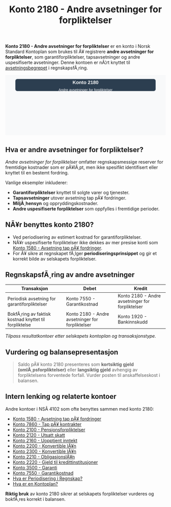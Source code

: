 ﻿---
title: "Konto 2180 - Andre avsetninger for forpliktelser"
meta_title: "2180-andre-avsetninger-for-forpliktelser"
meta_description: '**Konto 2180 - Andre avsetninger for forpliktelser** er en konto i Norsk Standard Kontoplan som brukes til Ã¥ registrere **andre avsetninger for forpliktelser**...'
slug: 2180-andre-avsetninger-for-forpliktelser
type: blog
layout: pages/single
---

**Konto 2180 - Andre avsetninger for forpliktelser** er en konto i Norsk Standard Kontoplan som brukes til Ã¥ registrere **andre avsetninger for forpliktelser**, som garantiforpliktelser, tapsavsetninger og andre uspesifiserte avsetninger. Denne kontoen er nÃ¦rt knyttet til [avsetningsbegrepet](/blogs/regnskap/avsetning "Hva er Avsetning i Regnskap? Komplett Guide til Avsetninger og Estimater") i regnskapsfÃ¸ring.

![Illustrasjon av konto 2180 andre avsetninger for forpliktelser](2180-andre-avsetninger-for-forpliktelser-image.svg)

## Hva er andre avsetninger for forpliktelser?

*Andre avsetninger for forpliktelser* omfatter regnskapsmessige reserver for fremtidige kostnader som er pÃ¥lÃ¸pt, men ikke spesifikt identifisert eller knyttet til en bestemt fordring.

Vanlige eksempler inkluderer:

* **Garantiforpliktelser** knyttet til solgte varer og tjenester.
* **Tapsavsetninger** utover avsetning tap pÃ¥ fordringer.
* **MiljÃ¸hensyn** og oppryddingskostnader.
* **Andre uspesifiserte forpliktelser** som oppfylles i fremtidige perioder.

## NÃ¥r benyttes konto 2180?

* Ved periodisering av estimert kostnad for garantiforpliktelser.
* NÃ¥r uspesifiserte forpliktelser ikke dekkes av mer presise konti som [Konto 1580 - Avsetning tap pÃ¥ fordringer](/blogs/kontoplan/1580-avsetning-tap-pa-fordringer "Konto 1580 - Avsetning tap pÃ¥ fordringer").
* For Ã¥ sikre at regnskapet fÃ¸lger **periodiseringsprinsippet** og gir et korrekt bilde av selskapets forpliktelser.

## RegnskapsfÃ¸ring av andre avsetninger

| Transaksjon                                             | Debet                            | Kredit                        |
|---------------------------------------------------------|----------------------------------|-------------------------------|
| Periodisk avsetning for garantiforpliktelser            | Konto 7550 - Garantikostnad      | Konto 2180 - Andre avsetninger for forpliktelser |
| BokfÃ¸ring av faktisk kostnad knyttet til forpliktelse    | Konto 2180 - Andre avsetninger for forpliktelser | Konto 1920 - Bankinnskudd     |

_*Tilpass resultatkontoer etter selskapets kontoplan og transaksjonstype.*_

## Vurdering og balansepresentasjon

> Saldo pÃ¥ konto 2180 presenteres som **kortsiktig gjeld (omlÃ¸psforpliktelser)** eller **langsiktig gjeld** avhengig av forpliktelsens forventede forfall. Vurder posten til anskaffelseskost i balansen.

## Intern lenking og relaterte kontoer

Andre kontoer i NSÂ 4102 som ofte benyttes sammen med konto 2180:

* [Konto 1580 - Avsetning tap pÃ¥ fordringer](/blogs/kontoplan/1580-avsetning-tap-pa-fordringer "Konto 1580 - Avsetning tap pÃ¥ fordringer: Guide til tapsavsetninger for fordringer i Norsk kontoplan")
* [Konto 7860 - Tap pÃ¥ kontrakter](/blogs/kontoplan/7860-tap-pa-kontrakter "Konto 7860 - Tap pÃ¥ kontrakter")
* [Konto 2100 - Pensjonsforpliktelser](/blogs/kontoplan/2100-pensjonsforpliktelser "Konto 2100 - Pensjonsforpliktelser i Norsk Standard Kontoplan")
* [Konto 2120 - Utsatt skatt](/blogs/kontoplan/2120-utsatt-skatt "Konto 2120 - Utsatt skatt i Norsk Standard Kontoplan")
* [Konto 2160 - Uopptjent inntekt](/blogs/kontoplan/2160-uopptjent-inntekt "Konto 2160 - Uopptjent inntekt i Norsk Standard Kontoplan")
* [Konto 2200 - Konvertible lÃ¥n](/blogs/kontoplan/2200-konvertible-lan "Konto 2200 - Konvertible lÃ¥n i Norsk Standard Kontoplan")
* [Konto 2300 - Konvertible lÃ¥n](/blogs/kontoplan/2300-konvertible-lan "Konto 2300 - Konvertible lÃ¥n i Norsk Standard Kontoplan")
* [Konto 2210 - ObligasjonslÃ¥n](/blogs/kontoplan/2210-obligasjonslan "Konto 2210 - ObligasjonslÃ¥n i Norsk Standard Kontoplan")
* [Konto 2220 - Gjeld til kredittinstitusjoner](/blogs/kontoplan/2220-gjeld-til-kredittinstitusjoner "Konto 2220 - Gjeld til kredittinstitusjoner i Norsk Standard Kontoplan")
* [Konto 3500 - Garanti](/blogs/kontoplan/3500-garanti "Konto 3500 - Garanti: Definisjon, regnskapsfÃ¸ring og eksempler")
* [Konto 7550 - Garantikostnad](/blogs/kontoplan/7550-garantikostnad "Konto 7550 - Garantikostnad i Norsk Standard Kontoplan")
* [Hva er Periodisering i Regnskap?](/blogs/regnskap/hva-er-periodisering "Hva er Periodisering i Regnskap? Komplett Guide til Periodiseringsprinsippet")
* [Hva er en Kontoplan?](/blogs/regnskap/hva-er-kontoplan "Hva er en Kontoplan? Komplett Guide til Kontoplaner i Norsk Regnskap")

**Riktig bruk** av konto 2180 sikrer at selskapets forpliktelser vurderes og bokfÃ¸res korrekt i balansen.

